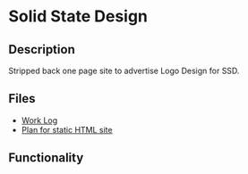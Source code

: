 # Solid State Design

## Description

Stripped back one page site to advertise Logo Design for SSD.

## Files

+ [Work Log](worklogs/solidStateDesign_worklog.md)
+ [Plan for static HTML site](worklogs/solidStateDesign_plan.md)

## Functionality
